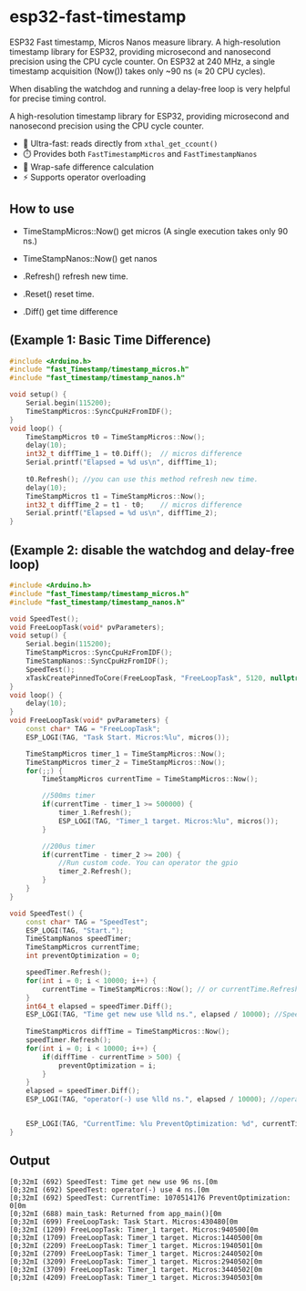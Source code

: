 # esp32-fast-timestamp
ESP32 Fast timestamp, Micros Nanos measure library. A high-resolution timestamp library for ESP32, providing microsecond and nanosecond precision using the CPU cycle counter.
On ESP32 at 240 MHz, a single timestamp acquisition (Now()) takes only ~90 ns (≈ 20 CPU cycles).

When disabling the watchdog and running a delay-free loop is very helpful for precise timing control.

A high-resolution timestamp library for ESP32, providing
microsecond and nanosecond precision using the CPU cycle counter.

- 🚀 Ultra-fast: reads directly from `xthal_get_ccount()`
- ⏱️ Provides both `FastTimestampMicros` and `FastTimestampNanos`
- 🔄 Wrap-safe difference calculation
- ⚡ Supports operator overloading

How to use
---
* TimeStampMicros::Now() get micros  (A single execution takes only 90 ns.)
* TimeStampNanos::Now() get nanos

* .Refresh() refresh new time.
* .Reset() reset time.
* .Diff() get time difference

(Example 1: Basic Time Difference)
---
```c++
#include <Arduino.h>
#include "fast_Timestamp/timestamp_micros.h"
#include "fast_timestamp/timestamp_nanos.h"

void setup() {
    Serial.begin(115200);
    TimeStampMicros::SyncCpuHzFromIDF();
}
void loop() {
    TimeStampMicros t0 = TimeStampMicros::Now();
    delay(10);
    int32_t diffTime_1 = t0.Diff();  // micros difference
    Serial.printf("Elapsed = %d us\n", diffTime_1);
    
    t0.Refresh(); //you can use this method refresh new time.
    delay(10);
    TimeStampMicros t1 = TimeStampMicros::Now();
    int32_t diffTime_2 = t1 - t0;    // micros difference
    Serial.printf("Elapsed = %d us\n", diffTime_2);
}
```

(Example 2: disable the watchdog and delay-free loop)
---
```c++
#include <Arduino.h>
#include "fast_Timestamp/timestamp_micros.h"
#include "fast_timestamp/timestamp_nanos.h"

void SpeedTest();
void FreeLoopTask(void* pvParameters);
void setup() {
    Serial.begin(115200);
    TimeStampMicros::SyncCpuHzFromIDF();
    TimeStampNanos::SyncCpuHzFromIDF();
    SpeedTest();
    xTaskCreatePinnedToCore(FreeLoopTask, "FreeLoopTask", 5120, nullptr, configMAX_PRIORITIES - 1, nullptr, 1); //Use Core 1
}
void loop() {
    delay(10);
}
void FreeLoopTask(void* pvParameters) {
    const char* TAG = "FreeLoopTask";
    ESP_LOGI(TAG, "Task Start. Micros:%lu", micros());

    TimeStampMicros timer_1 = TimeStampMicros::Now();
    TimeStampMicros timer_2 = TimeStampMicros::Now();
    for(;;) {
        TimeStampMicros currentTime = TimeStampMicros::Now();

        //500ms timer
        if(currentTime - timer_1 >= 500000) {
            timer_1.Refresh();
            ESP_LOGI(TAG, "Timer_1 target. Micros:%lu", micros());
        }

        //200us timer
        if(currentTime - timer_2 >= 200) {
            //Run custom code. You can operator the gpio
            timer_2.Refresh();
        }
    }
}

void SpeedTest() {
    const char* TAG = "SpeedTest";
    ESP_LOGI(TAG, "Start.");
    TimeStampNanos speedTimer;
    TimeStampMicros currentTime;
    int preventOptimization = 0;

    speedTimer.Refresh();
    for(int i = 0; i < 10000; i++) {
        currentTime = TimeStampMicros::Now(); // or currentTime.Refresh();
    }
    int64_t elapsed = speedTimer.Diff();
    ESP_LOGI(TAG, "Time get new use %lld ns.", elapsed / 10000); //SpeedTest: Time get new use 96 ns.
    
    TimeStampMicros diffTime = TimeStampMicros::Now();
    speedTimer.Refresh();
    for(int i = 0; i < 10000; i++) {
        if(diffTime - currentTime > 500) {
            preventOptimization = i;
        }
    }
    elapsed = speedTimer.Diff();
    ESP_LOGI(TAG, "operator(-) use %lld ns.", elapsed / 10000); //operator(-) use 4 ns.


    ESP_LOGI(TAG, "CurrentTime: %lu PreventOptimization: %d", currentTime, preventOptimization);
}

```

Output
---
```
[0;32mI (692) SpeedTest: Time get new use 96 ns.[0m
[0;32mI (692) SpeedTest: operator(-) use 4 ns.[0m
[0;32mI (692) SpeedTest: CurrentTime: 1070514176 PreventOptimization: 0[0m
[0;32mI (688) main_task: Returned from app_main()[0m
[0;32mI (699) FreeLoopTask: Task Start. Micros:430480[0m
[0;32mI (1209) FreeLoopTask: Timer_1 target. Micros:940500[0m
[0;32mI (1709) FreeLoopTask: Timer_1 target. Micros:1440500[0m
[0;32mI (2209) FreeLoopTask: Timer_1 target. Micros:1940501[0m
[0;32mI (2709) FreeLoopTask: Timer_1 target. Micros:2440502[0m
[0;32mI (3209) FreeLoopTask: Timer_1 target. Micros:2940502[0m
[0;32mI (3709) FreeLoopTask: Timer_1 target. Micros:3440502[0m
[0;32mI (4209) FreeLoopTask: Timer_1 target. Micros:3940503[0m

```
